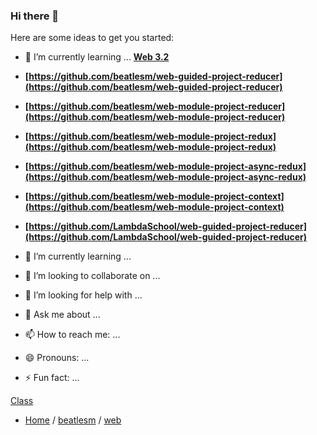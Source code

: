 ### Hi there 👋


Here are some ideas to get you started:

- 🌱 I’m currently learning ... **[Web 3.2](./curriculum/web48/3.2-Advanced-State-Management/README.md)**

-   **[https://github.com/beatlesm/web-guided-project-reducer](https://github.com/beatlesm/web-guided-project-reducer)**

-   **[https://github.com/beatlesm/web-module-project-reducer](https://github.com/beatlesm/web-module-project-reducer)**
-   **[https://github.com/beatlesm/web-module-project-redux](https://github.com/beatlesm/web-module-project-redux)**
-   **[https://github.com/beatlesm/web-module-project-async-redux](https://github.com/beatlesm/web-module-project-async-redux)**
-   **[https://github.com/beatlesm/web-module-project-context](https://github.com/beatlesm/web-module-project-context)**

-   **[https://github.com/LambdaSchool/web-guided-project-reducer](https://github.com/LambdaSchool/web-guided-project-reducer)**



- 🌱 I’m currently learning ... 
- 👯 I’m looking to collaborate on ...
- 🤔 I’m looking for help with ...
- 💬 Ask me about ...
- 📫 How to reach me: ...
- 😄 Pronouns: ...
- ⚡ Fun fact: ...

[Class](./curriculum/web48/README.md)

- [Home](https://github.com/beatlesm) / [beatlesm](https://github.com/beatlesm/beatlesm) /  [web](https://github.com/beatlesm/beatlesm/tree/main/curriculum/web48)